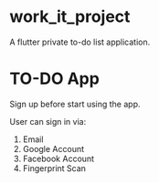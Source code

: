 # work_it_project
A flutter private to-do list application. 

# TO-DO App
Sign up before start using the app.

User can sign in via:
1) Email
2) Google Account
3) Facebook Account
4) Fingerprint Scan



